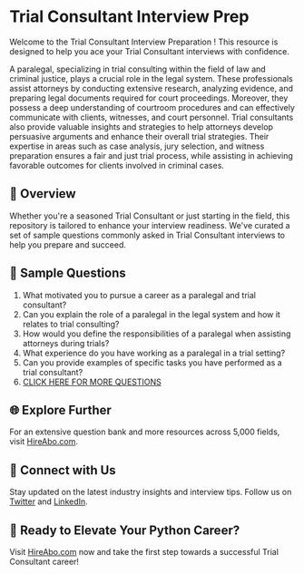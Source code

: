 # Trial Consultant Interview Prep

Welcome to the Trial Consultant Interview Preparation ! This resource is designed to help you ace your Trial Consultant interviews with confidence.

A paralegal, specializing in trial consulting within the field of law and criminal justice, plays a crucial role in the legal system. These professionals assist attorneys by conducting extensive research, analyzing evidence, and preparing legal documents required for court proceedings. Moreover, they possess a deep understanding of courtroom procedures and can effectively communicate with clients, witnesses, and court personnel. Trial consultants also provide valuable insights and strategies to help attorneys develop persuasive arguments and enhance their overall trial strategies. Their expertise in areas such as case analysis, jury selection, and witness preparation ensures a fair and just trial process, while assisting in achieving favorable outcomes for clients involved in criminal cases.

## 🚀 Overview

Whether you're a seasoned Trial Consultant or just starting in the field, this repository is tailored to enhance your interview readiness. We've curated a set of sample questions commonly asked in Trial Consultant interviews to help you prepare and succeed.

## 📝 Sample Questions

1. What motivated you to pursue a career as a paralegal and trial consultant?
2. Can you explain the role of a paralegal in the legal system and how it relates to trial consulting?
3. How would you define the responsibilities of a paralegal when assisting attorneys during trials?
4. What experience do you have working as a paralegal in a trial setting?
5. Can you provide examples of specific tasks you have performed as a trial consultant?
6. [CLICK HERE FOR MORE QUESTIONS](https://hireabo.com/job/9_2_34/Trial%20Consultant)

## 🌐 Explore Further

For an extensive question bank and more resources across 5,000 fields, visit [HireAbo.com](https://www.hireabo.com).

## 📱 Connect with Us

Stay updated on the latest industry insights and interview tips. Follow us on [Twitter](https://twitter.com/hireabo) and [LinkedIn](https://www.linkedin.com/in/hire-abo-3609972a8/).

## 🚀 Ready to Elevate Your Python Career?

Visit [HireAbo.com](https://www.hireabo.com) now and take the first step towards a successful Trial Consultant career!